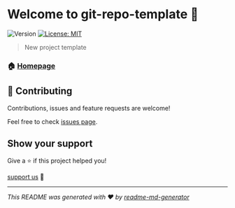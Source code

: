 # Welcome to git-repo-template 👋
![Version](https://img.shields.io/badge/version-1.0.0-blue.svg?cacheSeconds=2592000)
[![License: MIT](https://img.shields.io/badge/License-MIT-yellow.svg)](#)

> New project template

### 🏠 [Homepage](https://github.com/gponsinet/git-repo-template)

## 🤝 Contributing

Contributions, issues and feature requests are welcome!

Feel free to check [issues page](https://github.com/gponsinet/git-repo-template/issues).

## Show your support

Give a ⭐️ if this project helped you!

[support us](https://www.patreon.com/gponsinet) 🤟


***
_This README was generated with ❤️ by [readme-md-generator](https://github.com/kefranabg/readme-md-generator)_
